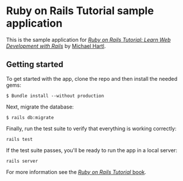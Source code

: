 # Ruby on Rails Tutorial sample application

This is the sample application for [*Ruby on Rails Tutorial: Learn Web Development with Rails*](http://www.railstutorial.org/) by [Michael Hartl](http://www.michaelhartl.com/).

## Getting started

To get started with the app, clone the repo and then install the needed gems:
```
$ Bundle install --without production
```

Next, migrate the database:
```
$ rails db:migrate
```

Finally, run the test suite to verify that everything is working correctly:
```
rails test
```

If the test suite passes, you'll be ready to run the app in a local server:
```
rails server
```

For more information see the
[*Ruby on Rails Tutorial* book](http://www.railstutorial.org/book).

